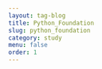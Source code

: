 ```yaml
---
layout: tag-blog
title: Python_Foundation
slug: python_foundation
category: study
menu: false
order: 1
---
```

